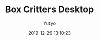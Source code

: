 ---
title: Box Critters Desktop
description: Box Critters desktop app based on Electron.
image: /uploads/projects/bc-desktop.png
date: 2019-12-29 13:10:23
author:
  - Yutyo
buttons:
  - name: Source
    href: https://github.com/boxcritters/Box-Critters-Desktop
---